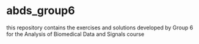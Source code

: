 # abds_group6
this repository contains the exercises and solutions developed by Group 6 for the Analysis of Biomedical Data and Signals course
